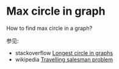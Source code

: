 # Max circle in graph

How to find max circle in a graph?

参见: 

- stackoverflow [Longest circle in graphs](https://stackoverflow.com/questions/1736094/longest-circle-in-graphs)
- wikipedia [Travelling salesman problem](https://en.wikipedia.org/wiki/Travelling_salesman_problem)